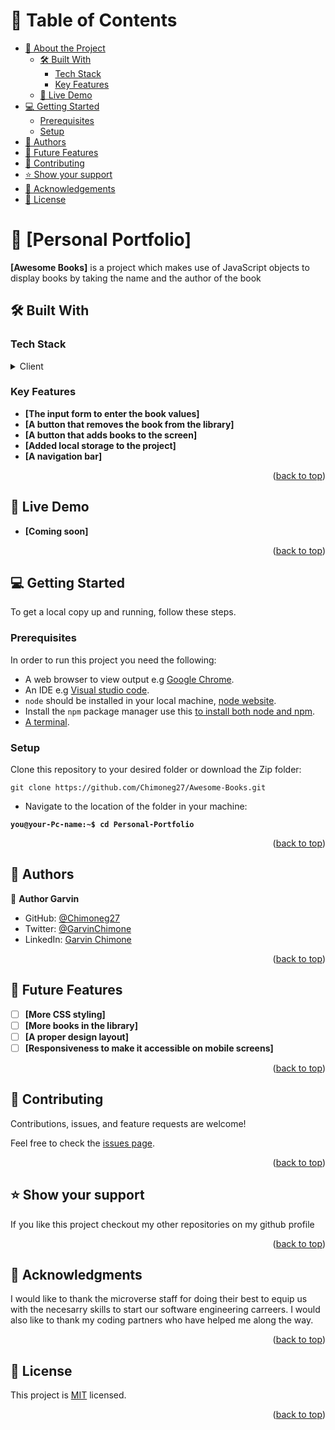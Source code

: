# 📗 Table of Contents

- [📖 About the Project](#about-project)
  - [🛠 Built With](#built-with)
    - [Tech Stack](#tech-stack)
    - [Key Features](#key-features)
  - [🚀 Live Demo](#live-demo)
- [💻 Getting Started](#getting-started)
  - [Prerequisites](#prerequisites)
  - [Setup](#setup)
- [👥 Authors](#authors)
- [🔭 Future Features](#future-features)
- [🤝 Contributing](#contributing)
- [⭐️ Show your support](#support)
- [🙏 Acknowledgements](#acknowledgements)
- [📝 License](#license)

# 📖 [Personal Portfolio] <a name="about-project"></a>

**[Awesome Books]** is a project which makes use of JavaScript objects to display books by taking the name and the author of the book

## 🛠 Built With <a name="built-with"></a>

### Tech Stack <a name="tech-stack"></a>

<details>
  <summary>Client</summary>
  <ul>
    <li>CSS</li>
    <li>HTML</li>
    <li>Javascript</li>
  </ul>
</details>

### Key Features <a name="key-features"></a>

- **[The input form to enter the book values]**
- **[A button that removes the book from the library]**
- **[A button that adds books to the screen]**
- **[Added local storage to the project]**
- **[A navigation bar]**

<p align="right">(<a href="#readme-top">back to top</a>)</p>

## 🚀 Live Demo <a name="live-demo"></a>

- **[Coming soon]**

<p align="right">(<a href="#readme-top">back to top</a>)</p>

## 💻 Getting Started <a name="getting-started"></a>

To get a local copy up and running, follow these steps.

### Prerequisites

In order to run this project you need the following:

- A web browser to view output e.g [Google Chrome](https://www.google.com/chrome/).
- An IDE e.g [Visual studio code](https://code.visualstudio.com/).
- `node` should be installed in your local machine, [node website](https://nodejs.org/en/download/).
- Install the `npm` package manager use this [to install both node and npm](https://docs.npmjs.com/downloading-and-installing-node-js-and-npm).
- [A terminal](https://code.visualstudio.com/docs/terminal/basics).

### Setup

Clone this repository to your desired folder or download the Zip folder:

```
git clone https://github.com/Chimoneg27/Awesome-Books.git
```

- Navigate to the location of the folder in your machine:

**``you@your-Pc-name:~$ cd Personal-Portfolio``**
<p align="right">(<a href="#readme-top">back to top</a>)</p>

## 👥 Authors <a name="authors"></a>

👤 **Author Garvin**

- GitHub: [@Chimoneg27](https://github.com/Chimoneg27)
- Twitter: [@GarvinChimone](https://twitter.com/GarvinChimone)
- LinkedIn: [Garvin Chimone](https://www.linkedin.com/in/garvin-chimone-37208924a/)

<p align="right">(<a href="#readme-top">back to top</a>)</p>

## 🔭 Future Features <a name="future-features"></a>

- [ ] **[More CSS styling]**
- [ ] **[More books in the library]**
- [ ] **[A proper design layout]**
- [ ] **[Responsiveness to make it accessible on mobile screens]**

<p align="right">(<a href="#readme-top">back to top</a>)</p>

## 🤝 Contributing <a name="contributing"></a>

Contributions, issues, and feature requests are welcome!

Feel free to check the [issues page](../../issues/).

<p align="right">(<a href="#readme-top">back to top</a>)</p>

## ⭐️ Show your support <a name="support"></a>

If you like this project checkout my other repositories on my github profile

<p align="right">(<a href="#readme-top">back to top</a>)</p>

## 🙏 Acknowledgments <a name="acknowledgements"></a>

I would like to thank the microverse staff for doing their best to equip us with the necesarry skills to start our software engineering carreers. I would also like to thank my coding partners who have helped me along the way.

<p align="right">(<a href="#readme-top">back to top</a>)</p>

## 📝 License <a name="license"></a>

This project is [MIT](./LICENSE) licensed.

<p align="right">(<a href="#readme-top">back to top</a>)</p>